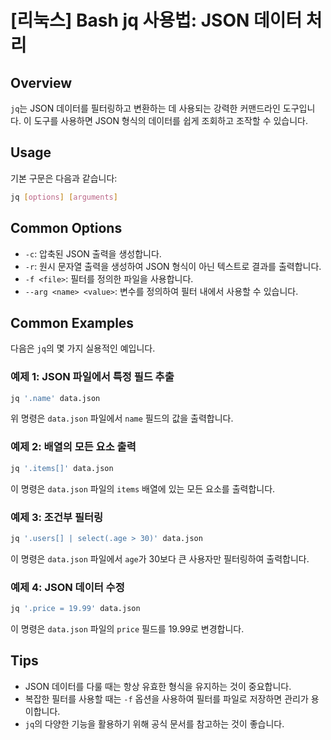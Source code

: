 # [리눅스] Bash jq 사용법: JSON 데이터 처리

## Overview
`jq`는 JSON 데이터를 필터링하고 변환하는 데 사용되는 강력한 커맨드라인 도구입니다. 이 도구를 사용하면 JSON 형식의 데이터를 쉽게 조회하고 조작할 수 있습니다.

## Usage
기본 구문은 다음과 같습니다:

```bash
jq [options] [arguments]
```

## Common Options
- `-c`: 압축된 JSON 출력을 생성합니다.
- `-r`: 원시 문자열 출력을 생성하여 JSON 형식이 아닌 텍스트로 결과를 출력합니다.
- `-f <file>`: 필터를 정의한 파일을 사용합니다.
- `--arg <name> <value>`: 변수를 정의하여 필터 내에서 사용할 수 있습니다.

## Common Examples
다음은 `jq`의 몇 가지 실용적인 예입니다.

### 예제 1: JSON 파일에서 특정 필드 추출
```bash
jq '.name' data.json
```
위 명령은 `data.json` 파일에서 `name` 필드의 값을 출력합니다.

### 예제 2: 배열의 모든 요소 출력
```bash
jq '.items[]' data.json
```
이 명령은 `data.json` 파일의 `items` 배열에 있는 모든 요소를 출력합니다.

### 예제 3: 조건부 필터링
```bash
jq '.users[] | select(.age > 30)' data.json
```
이 명령은 `data.json` 파일에서 `age`가 30보다 큰 사용자만 필터링하여 출력합니다.

### 예제 4: JSON 데이터 수정
```bash
jq '.price = 19.99' data.json
```
이 명령은 `data.json` 파일의 `price` 필드를 19.99로 변경합니다.

## Tips
- JSON 데이터를 다룰 때는 항상 유효한 형식을 유지하는 것이 중요합니다.
- 복잡한 필터를 사용할 때는 `-f` 옵션을 사용하여 필터를 파일로 저장하면 관리가 용이합니다.
- `jq`의 다양한 기능을 활용하기 위해 공식 문서를 참고하는 것이 좋습니다.